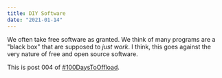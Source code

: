 ```yaml
---
title: DIY Software
date: "2021-01-14"
---
```


We often take free software as granted. We think of many programs are a "black box" that are supposed to _just work_. I think, this goes against the very nature of free and open source software.

This is post 004 of [#100DaysToOffload](https://100daystooffload.com/).
